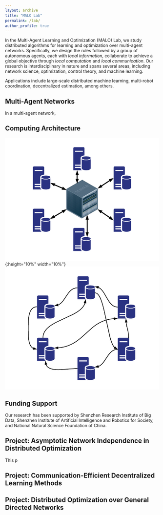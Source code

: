 ```yaml
---
layout: archive
title: "MALO Lab"
permalink: /lab/
author_profile: true
---
```


In the Multi-Agent Learning and Optimization (MALO) Lab, we study distributed algorithms for learning and optimization over multi-agent networks.
Specifically, we design the rules followed by a group of autonomous agents, each with *local information*, collaborate to achieve a global objective through *local computation* and *local communication*.
Our research is interdisciplinary in nature and spans several areas, including network science, optimization, control theory, and machine learning.


Applications include large-scale distributed machine learning, multi-robot coordination, decentralized estimation, among others.

Multi-Agent Networks
---
In a multi-agent network, 

Computing Architecture
---
![Centralized Architecture](/images/tpo_cen.png){:height="10%" width="10%"}
![Decentralized Architecture](/images/tpo_dec.png)

Funding Support
---
Our research has been supported by Shenzhen Research Institute of Big Data, Shenzhen Institute of Artificial Intelligence and Robotics for Society, and National Natural Science Foundation of China.

Project: Asymptotic Network Independence in Distributed Optimization
---

This p

Project: Communication-Efficient Decentralized Learning Methods
---

Project: Distributed Optimization over General Directed Networks
---
